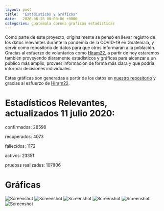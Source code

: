 ```yaml
---
layout: post
title:  "Estadísticos y Gráficos"
date:   2020-06-26 00:00:00 +0000
categories: guatemala corona graficas estadisticas 
---
```



Como parte de este proyecto, originalmente se pensó en llevar registro de los datos relevantes durante la pandemia de la COVID-19 en Guatemala, y servir como repositorio de datos para que otros informaran a la población. Gracias al esfuerzo de voluntarios como [Hiram22](https://github.com/hiram22), a partir de hoy estaremos también proveyendo diaramente estadísticos y gráficas para alcanzar a un público más amplio, proveer información de forma más clara y que podría informar decisiones individuales.

Estas gráficas son generadas a partir de los datos en [nuestro repositorio](https://github.com/ncovgt2020/ncovgt2020) y gracias al esfuerzo de [Hiram22](https://github.com/hiram22).

# Estadísticos Relevantes, actualizados 11 julio 2020:

confirmados:  28598

recuperados:  4073

fallecidos:  1172

activos:  23351

pruebas realizadas:  107806

# Gráficas

![Screenshot]({{site.url}}/resources/Casos_Acumulados.png)
![Screenshot]({{site.url}}/resources/Casos_Diarios.png)
![Screenshot]({{site.url}}/resources/Razon_confirmados_pruebas_diario.png)
![Screenshot]({{site.url}}/resources/Razon_negativos_pruebas_diario.png)
![Screenshot]({{site.url}}/resources/Resumen_Pruebas_semilogy.png)
![Screenshot]({{site.url}}/resources/Evolucion_Porcentaje_Casos.png)
